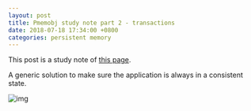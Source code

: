 ```yaml
---
layout: post
title: Pmemobj study note part 2 - transactions
date: 2018-07-18 17:34:00 +0800
categories: persistent memory
---
```


This post is a study note of [this page](http://pmem.io/2015/06/15/transactions.html).

A generic solution to make sure the application is always in a consistent state.

![img](http://pmem.io/assets/lifecycle.png)